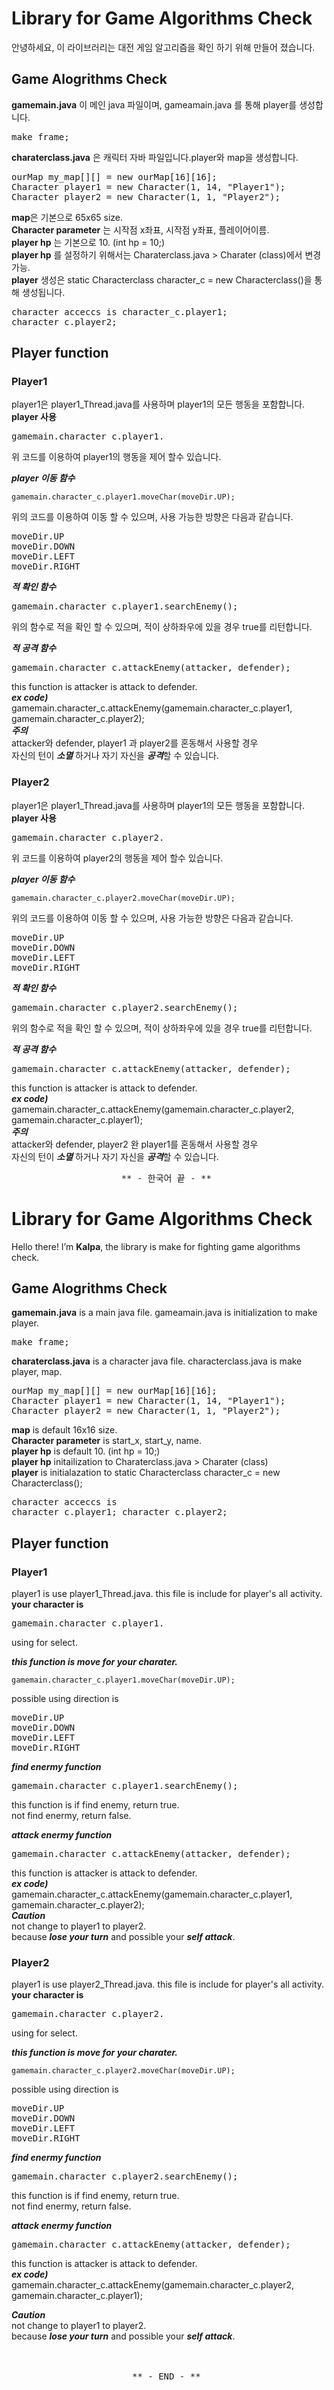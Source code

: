 # Library for Game Algorithms Check  

안녕하세요, 이 라이브러리는 대전 게임 알고리즘을 확인 하기 위해 만들어 졌습니다.

## Game Alogrithms Check

**gamemain.java** 이 메인 java 파일이며, gameamain.java 를 통해 player를 생성합니다.
<br><pre>make frame;
</pre>
**charaterclass.java** 은 캐릭터 자바 파일입니다.player와 map을 생성합니다.
<pre>
ourMap my_map[][] = new ourMap[16][16];
Character player1 = new Character(1, 14, "Player1");
Character player2 = new Character(1, 1, "Player2");
</pre>
**map**은 기본으로 65x65 size.<br>
**Character parameter** 는 시작점 x좌표, 시작점 y좌표, 플레이어이름.<br>
**player hp** 는 기본으로 10. (int hp = 10;)<br> 
**player hp** 를 설정하기 위해서는 Charaterclass.java > Charater (class)에서 변경 가능.<br>
**player** 생성은 static Characterclass character_c = new Characterclass()을 통해 생성됩니다. 
<br><pre>character acceccs is
character_c.player1;
character_c.player2;</pre> 

## Player function   

### Player1
player1은 player1_Thread.java를 사용하며 player1의 모든 행동을 포함합니다.
<br>
**player 사용**
<pre>gamemain.character_c.player1.</pre>
 위 코드를 이용하여 player1의 행동을 제어 할수 있습니다.<br>
 
 ***player 이동 함수***
			
	gamemain.character_c.player1.moveChar(moveDir.UP);
	

위의 코드를 이용하여 이동 할 수 있으며, 사용 가능한 방향은 다음과 같습니다.
<pre>moveDir.UP
moveDir.DOWN
moveDir.LEFT
moveDir.RIGHT
</pre>

***적 확인 함수***
<pre>
gamemain.character_c.player1.searchEnemy();
</pre>
위의 함수로 적을 확인 할 수 있으며, 적이 상하좌우에 있을 경우 true를 리턴합니다.

***적 공격 함수***
<pre>
gamemain.character_c.attackEnemy(attacker, defender);
</pre>
this function is attacker is attack to defender.<br>
***ex code)*** gamemain.character_c.attackEnemy(gamemain.character_c.player1,
						gamemain.character_c.player2);
<br>
***주의***<br>
attacker와 defender, player1 과 player2를 혼동해서 사용할 경우 <br> 자신의 턴이 ***소멸*** 하거나 자기 자신을 ***공격***할 수 있습니다.

### Player2
player1은 player1_Thread.java를 사용하며 player1의 모든 행동을 포함합니다.
<br>
**player 사용**
<pre>gamemain.character_c.player2.</pre>
 위 코드를 이용하여 player2의 행동을 제어 할수 있습니다.<br>
 
 ***player 이동 함수***
			
	gamemain.character_c.player2.moveChar(moveDir.UP);
	

위의 코드를 이용하여 이동 할 수 있으며, 사용 가능한 방향은 다음과 같습니다.
<pre>moveDir.UP
moveDir.DOWN
moveDir.LEFT
moveDir.RIGHT
</pre>

***적 확인 함수***
<pre>
gamemain.character_c.player2.searchEnemy();
</pre>
위의 함수로 적을 확인 할 수 있으며, 적이 상하좌우에 있을 경우 true를 리턴합니다.

***적 공격 함수***
<pre>
gamemain.character_c.attackEnemy(attacker, defender);
</pre>
this function is attacker is attack to defender.<br>
***ex code)*** gamemain.character_c.attackEnemy(gamemain.character_c.player2,
						gamemain.character_c.player1);
<br>
***주의***<br>
attacker와 defender, player2 완 player1를 혼동해서 사용할 경우 <br> 자신의 턴이 ***소멸*** 하거나 자기 자신을 ***공격***할 수 있습니다.

<center> <pre>** - 한국어 끝 - ** </pre></center>


# Library for Game Algorithms Check  

Hello there! I’m **Kalpa**, the library is make for fighting game algorithms check.

## Game Alogrithms Check

**gamemain.java** is a main java file. gameamain.java is initialization to make player.
<br><pre>make frame;
</pre>

**charaterclass.java** is a character java file. characterclass.java is make player, map. 
<pre>
ourMap my_map[][] = new ourMap[16][16];
Character player1 = new Character(1, 14, "Player1");
Character player2 = new Character(1, 1, "Player2");
</pre>
**map** is default 16x16 size.<br>
**Character parameter** is start_x, start_y, name.<br>
**player hp** is default 10. (int hp = 10;)<br> 
**player hp** initailization to Charaterclass.java > Charater (class)<br>
**player** is initialazation to static Characterclass character_c = new Characterclass(); 
<br><pre>character acceccs is
character_c.player1;
character_c.player2;</pre> 

## Player function   

### Player1
player1 is use player1_Thread.java. this file is include for player's all activity.
<br>
**your character is**
<pre>gamemain.character_c.player1.</pre>
 using for select.<br>
 
 ***this function is move for your charater.***
			
	gamemain.character_c.player1.moveChar(moveDir.UP);
	

possible using  direction is
<pre>moveDir.UP
moveDir.DOWN
moveDir.LEFT
moveDir.RIGHT
</pre>

***find enermy function***
<pre>
gamemain.character_c.player1.searchEnemy();
</pre>
this function is if find enemy, return true. <br>
not find enermy, return false.

***attack enermy function***
<pre>
gamemain.character_c.attackEnemy(attacker, defender);
</pre>
this function is attacker is attack to defender.<br>
***ex code)*** gamemain.character_c.attackEnemy(gamemain.character_c.player1,
						gamemain.character_c.player2);
<br>
***Caution***<br>
not change to player1 to player2. <br>
because ***lose your turn*** and possible your ***self attack***.

### Player2
player1 is use player2_Thread.java. this file is include for player's all activity.
<br>
**your character is**
<pre>gamemain.character_c.player2.</pre>
 using for select.<br>
 
 ***this function is move for your charater.***
			
	gamemain.character_c.player2.moveChar(moveDir.UP);
	

possible using  direction is
<pre>moveDir.UP
moveDir.DOWN
moveDir.LEFT
moveDir.RIGHT
</pre>

***find enermy function***
<pre>
gamemain.character_c.player2.searchEnemy();
</pre>
this function is if find enemy, return true. <br>
not find enermy, return false.

***attack enermy function***
<pre>
gamemain.character_c.attackEnemy(attacker, defender);
</pre>
this function is attacker is attack to defender.<br>
***ex code)*** gamemain.character_c.attackEnemy(gamemain.character_c.player2,
						gamemain.character_c.player1);

***Caution***<br>
not change to player1 to player2. <br>
because ***lose your turn*** and possible your ***self attack***.
<br>
<br>
<br>
<center> <pre>** - END - ** </pre></center>





